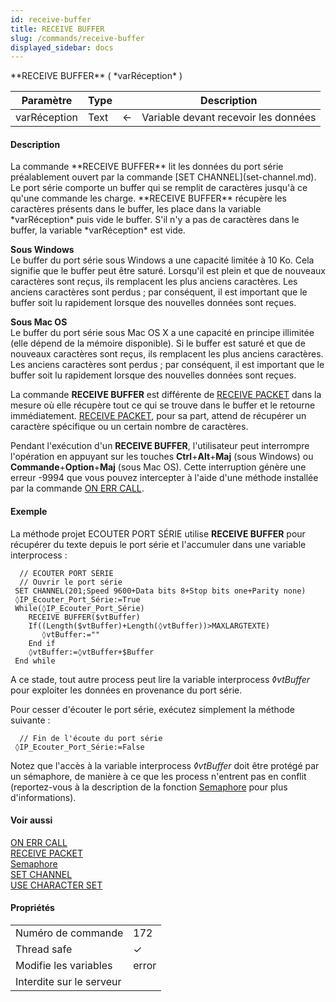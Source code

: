 ```yaml
---
id: receive-buffer
title: RECEIVE BUFFER
slug: /commands/receive-buffer
displayed_sidebar: docs
---
```


<!--REF #_command_.RECEIVE BUFFER.Syntax-->**RECEIVE BUFFER** ( *varRéception* )<!-- END REF-->
<!--REF #_command_.RECEIVE BUFFER.Params-->
| Paramètre | Type |  | Description |
| --- | --- | --- | --- |
| varRéception | Text | &#8592; | Variable devant recevoir les données |

<!-- END REF-->

#### Description 

<!--REF #_command_.RECEIVE BUFFER.Summary-->La commande **RECEIVE BUFFER** lit les données du port série préalablement ouvert par la commande [SET CHANNEL](set-channel.md).<!-- END REF--> Le port série comporte un buffer qui se remplit de caractères jusqu'à ce qu'une commande les charge. **RECEIVE BUFFER** récupère les caractères présents dans le buffer, les place dans la variable *varRéception* puis vide le buffer. S'il n'y a pas de caractères dans le buffer, la variable *varRéception* est vide. 

**Sous Windows**  
Le buffer du port série sous Windows a une capacité limitée à 10 Ko. Cela signifie que le buffer peut être saturé. Lorsqu'il est plein et que de nouveaux caractères sont reçus, ils remplacent les plus anciens caractères. Les anciens caractères sont perdus ; par conséquent, il est important que le buffer soit lu rapidement lorsque des nouvelles données sont reçues.

**Sous Mac OS**  
Le buffer du port série sous Mac OS X a une capacité en principe illimitée (elle dépend de la mémoire disponible). Si le buffer est saturé et que de nouveaux caractères sont reçus, ils remplacent les plus anciens caractères. Les anciens caractères sont perdus ; par conséquent, il est important que le buffer soit lu rapidement lorsque des nouvelles données sont reçues.

La commande **RECEIVE BUFFER** est différente de [RECEIVE PACKET](receive-packet.md) dans la mesure où elle récupère tout ce qui se trouve dans le buffer et le retourne immédiatement. [RECEIVE PACKET](receive-packet.md), pour sa part, attend de récupérer un caractère spécifique ou un certain nombre de caractères.

Pendant l'exécution d'un **RECEIVE BUFFER**, l'utilisateur peut interrompre l'opération en appuyant sur les touches **Ctrl**+**Alt**+**Maj** (sous Windows) ou **Commande**+**Option**+**Maj** (sous Mac OS). Cette interruption génère une erreur -9994 que vous pouvez intercepter à l'aide d'une méthode installée par la commande [ON ERR CALL](on-err-call.md).

#### Exemple 

La méthode projet ECOUTER PORT SÉRIE utilise **RECEIVE BUFFER** pour récupérer du texte depuis le port série et l'accumuler dans une variable interprocess : 

```4d
  // ECOUTER PORT SÉRIE
  // Ouvrir le port série
 SET CHANNEL(201;Speed 9600+Data bits 8+Stop bits one+Parity none)
 ◊IP_Ecouter_Port_Série:=True
 While(◊IP_Ecouter_Port_Série)
    RECEIVE BUFFER($vtBuffer)
    If((Length($vtBuffer)+Length(◊vtBuffer))>MAXLARGTEXTE)
       ◊vtBuffer:=""
    End if
    ◊vtBuffer:=◊vtBuffer+$Buffer
 End while
```

A ce stade, tout autre process peut lire la variable interprocess *◊vtBuffer* pour exploiter les données en provenance du port série.

Pour cesser d'écouter le port série, exécutez simplement la méthode suivante :

```4d
  // Fin de l'écoute du port série
 ◊IP_Ecouter_Port_Série:=False
```

  
Notez que l'accès à la variable interprocess *◊vtBuffer* doit être protégé par un sémaphore, de manière à ce que les process n'entrent pas en conflit (reportez-vous à la description de la fonction [Semaphore](semaphore.md) pour plus d'informations).

#### Voir aussi 

[ON ERR CALL](on-err-call.md)  
[RECEIVE PACKET](receive-packet.md)  
[Semaphore](semaphore.md)  
[SET CHANNEL](set-channel.md)  
[USE CHARACTER SET](use-character-set.md)  

#### Propriétés
|  |  |
| --- | --- |
| Numéro de commande | 172 |
| Thread safe | &check; |
| Modifie les variables | error |
| Interdite sur le serveur ||


